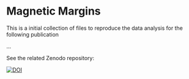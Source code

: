 # Magnetic Margins

This is a initial collection of files to reproduce the data analysis for the following publication

...

See the related Zenodo repository:

[![DOI](https://zenodo.org/badge/DOI/10.5281/zenodo.14930706.svg)](https://doi.org/10.5281/zenodo.14930706)